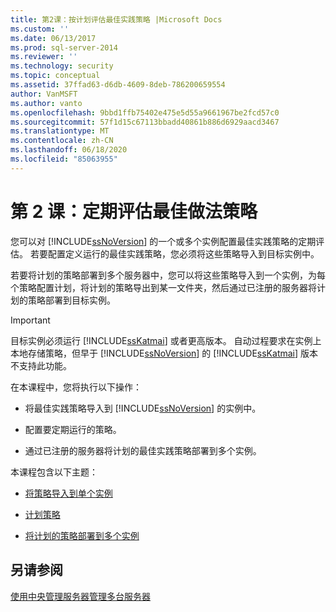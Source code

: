 ```yaml
---
title: 第2课：按计划评估最佳实践策略 |Microsoft Docs
ms.custom: ''
ms.date: 06/13/2017
ms.prod: sql-server-2014
ms.reviewer: ''
ms.technology: security
ms.topic: conceptual
ms.assetid: 37ffad63-d6db-4609-8deb-786200659554
author: VanMSFT
ms.author: vanto
ms.openlocfilehash: 9bbd1ffb75402e475e5d55a9661967be2fcd57c0
ms.sourcegitcommit: 57f1d15c67113bbadd40861b886d6929aacd3467
ms.translationtype: MT
ms.contentlocale: zh-CN
ms.lasthandoff: 06/18/2020
ms.locfileid: "85063955"
---
```

# <a name="lesson-2-evaluate-best-practices-policies-on-a-scheduled-basis"></a>第 2 课：定期评估最佳做法策略
  您可以对 [!INCLUDE[ssNoVersion](../includes/ssnoversion-md.md)] 的一个或多个实例配置最佳实践策略的定期评估。 若要配置定义运行的最佳实践策略，您必须将这些策略导入到目标实例中。  
  
 若要将计划的策略部署到多个服务器中，您可以将这些策略导入到一个实例，为每个策略配置计划，将计划的策略导出到某一文件夹，然后通过已注册的服务器将计划的策略部署到目标实例。  
  
> [!IMPORTANT]  
>  目标实例必须运行 [!INCLUDE[ssKatmai](../includes/sskatmai-md.md)] 或者更高版本。 自动过程要求在实例上本地存储策略，但早于 [!INCLUDE[ssNoVersion](../includes/ssnoversion-md.md)] 的 [!INCLUDE[ssKatmai](../includes/sskatmai-md.md)] 版本不支持此功能。  
  
 在本课程中，您将执行以下操作：  
  
-   将最佳实践策略导入到 [!INCLUDE[ssNoVersion](../includes/ssnoversion-md.md)] 的实例中。  
  
-   配置要定期运行的策略。  
  
-   通过已注册的服务器将计划的最佳实践策略部署到多个实例。  
  
 本课程包含以下主题：  
  
-   [将策略导入到单个实例](../../2014/tutorials/import-the-policies-to-a-single-instance.md)  
  
-   [计划策略](../../2014/tutorials/schedule-the-policies.md)  
  
-   [将计划的策略部署到多个实例](../../2014/tutorials/deploy-scheduled-policies-to-multiple-instances.md)  
  
## <a name="see-also"></a>另请参阅  
 [使用中央管理服务器管理多台服务器](../relational-databases/administer-multiple-servers-using-central-management-servers.md)  
  
  
